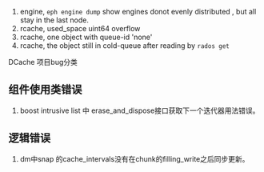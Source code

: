 1. engine, `eph engine dump` show engines donot evenly distributed , but all stay in the last node.
1. rcache, used_space uint64 overflow
1. rcache, one object with queue-id 'none'
1. rcache, the object still in cold-queue after reading by `rados get`


DCache 项目bug分类
## 组件使用类错误
1. boost intrusive list 中 erase_and_dispose接口获取下一个迭代器用法错误。

## 逻辑错误
1. dm中snap 的cache_intervals没有在chunk的filling_write之后同步更新。


